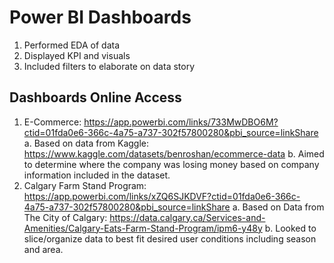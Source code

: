 # Power BI Dashboards


1. Performed EDA of data
2. Displayed KPI and visuals
3. Included filters to elaborate on data story

## Dashboards Online Access
1. E-Commerce: https://app.powerbi.com/links/733MwDBO6M?ctid=01fda0e6-366c-4a75-a737-302f57800280&pbi_source=linkShare
  a. Based on data from Kaggle: https://www.kaggle.com/datasets/benroshan/ecommerce-data 
  b. Aimed to determine where the company was losing money based on company information included in the dataset.
3. Calgary Farm Stand Program: https://app.powerbi.com/links/xZQ6SJKDVF?ctid=01fda0e6-366c-4a75-a737-302f57800280&pbi_source=linkShare
  a. Based on Data from The City of Calgary: https://data.calgary.ca/Services-and-Amenities/Calgary-Eats-Farm-Stand-Program/ipm6-y48y
  b. Looked to slice/organize data to best fit desired user conditions including season and area.
